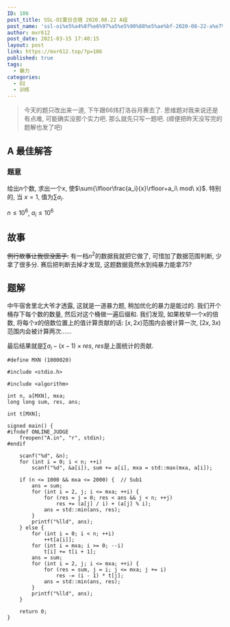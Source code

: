 ```yaml
---
ID: 106
post_title: SSL-OI夏日合宿 2020.08.22 A组
post_name: 'ssl-oi%e5%a4%8f%e6%97%a5%e5%90%88%e5%ae%bf-2020-08-22-a%e7%bb%84'
author: mxr612
post_date: 2021-03-15 17:40:15
layout: post
link: https://mxr612.top/?p=106
published: true
tags:
  - 暴力
categories:
  - OI
  - 训练
---
```

<blockquote>
  今天的题只改出来一道, 下午跟66炜打洛谷月赛去了.
  思维题对我来说还是有点难, 可能确实没那个实力吧.
  那么就先只写一题吧. (顺便把昨天没写完的题解也发了吧)
</blockquote>

<h2>A 最佳解答</h2>

<h3>题意</h3>

给出$n$个数, 求出一个$x$, 使$\sum{\lfloor\frac{a_i}{x}\rfloor+a_i\ mod\ x}$. 特别的, 当 $x=1$, 值为$\sum{a_i}$.

$n\leq10^6$, $a_i\leq10^6$

<h2>故事</h2>

<del>例行故事让我很没面子.</del> 有一档$n^2$的数据我就把它做了, 可惜加了数据范围判断, 少拿了很多分. 赛后把判断去掉才发现, 这题数据竟然水到纯暴力能拿75?

<h2>题解</h2>

中午宿舍里北大爷才透露, 这就是一道暴力题, 稍加优化的暴力是能过的. 我们开个桶存下每个数的数量, 然后对这个桶做一遍后缀和. 我们发现, 如果枚举一个$x$的倍数, 将每个$x$的倍数位置上的值计算贡献的话: $[x,2x)$范围内会被计算一次, $[2x,3x)$范围内会被计算两次......

最后结果就是$\sum{a_i}-(x-1)\times res$, $res$是上面统计的贡献.

<pre><code class="language-cpp line-numbers">#define MXN (1000020)

#include &lt;stdio.h&gt;

#include &lt;algorithm&gt;

int n, a[MXN], mxa;
long long sum, res, ans;

int t[MXN];

signed main() {
#ifndef ONLINE_JUDGE
    freopen("A.in", "r", stdin);
#endif

    scanf("%d", &amp;n);
    for (int i = 0; i &lt; n; ++i)
        scanf("%d", &amp;a[i]), sum += a[i], mxa = std::max(mxa, a[i]);

    if (n &lt;= 1000 &amp;&amp; mxa &lt;= 2000) {  // Sub1
        ans = sum;
        for (int i = 2, j; i &lt;= mxa; ++i) {
            for (res = j = 0; res &lt; ans &amp;&amp; j &lt; n; ++j)
                res += (a[j] / i) + (a[j] % i);
            ans = std::min(ans, res);
        }
        printf("%lld", ans);
    } else {
        for (int i = 0; i &lt; n; ++i)
            ++t[a[i]];
        for (int i = mxa; i &gt;= 0; --i)
            t[i] += t[i + 1];
        ans = sum;
        for (int i = 2, j; i &lt;= mxa; ++i) {
            for (res = sum, j = i; j &lt;= mxa; j += i)
                res -= (i - 1) * t[j];
            ans = std::min(ans, res);
        }
        printf("%lld", ans);
    }

    return 0;
}
</code></pre>